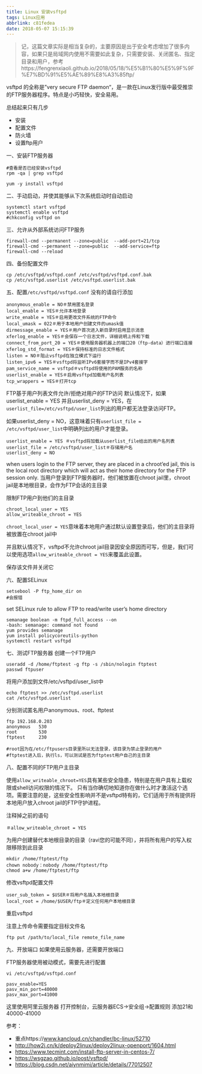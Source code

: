 ```yaml
---
title: Linux 安装vsftpd
tags: Linux应用
abbrlink: c81fedea
date: 2018-05-07 15:15:39
---
```


> 记，这篇文章实际是相当复杂的，主要原因是出于安全考虑增加了很多内容，如果只是局域网内使用不需要如此复杂，只需要安装、关闭匿名、指定目录和用户，参考https://fengrenxiaoli.github.io/2018/05/18/%E5%B1%80%E5%9F%9F%E7%BD%91%E5%AE%89%E8%A3%85ftp/

vsftpd 的全称是”very secure FTP daemon“，是一款在Linux发行版中最受推崇的FTP服务器程序。特点是小巧轻快，安全易用。


总结起来只有几步
* 安装
* 配置文件
* 防火墙
* 设置ftp用户

一、安装FTP服务器
```
#查看是否已经安装vsftpd
rpm -qa | grep vsftpd

yum -y install vsftpd
```

二、手动启动，并使其能够从下次系统启动时自动启动
```
systemctl start vsftpd
systemctl enable vsftpd
#chkconfig vsftpd on
```

三、允许从外部系统访问FTP服务
```
firewall-cmd --permanent --zone=public  --add-port=21/tcp
firewall-cmd --permanent --zone=public  --add-service=ftp
firewall-cmd --reload
```

四、备份配置文件
```
cp /etc/vsftpd/vsftpd.conf /etc/vsftpd/vsftpd.conf.bak
cp /etc/vsftpd.userlist /etc/vsftpd.userlist.bak
```

五、配置`/etc/vsftpd/vsftpd.conf`
没有的请自行添加
```
anonymous_enable = NO＃禁用匿名登录
local_enable = YES＃允许本地登录
write_enable = YES＃启用更改文件系统的FTP命令
local_umask = 022＃用于本地用户创建文件的umask值
dirmessage_enable = YES＃用户首次进入新目录时启用显示消息
xferlog_enable = YES＃会保存一个日志文件，详细说明上传和下载
connect_from_port_20 = YES＃使用服务器机器上的端口20（ftp-data）进行端口连接
xferlog_std_format = YES＃保持标准的日志文件格式
listen = NO＃阻止vsftpd在独立模式下运行
listen_ipv6 = YES＃vsftpd将监听IPv6套接字而不是IPv4套接字
pam_service_name = vsftpd＃vsftpd将使用的PAM服务的名称
userlist_enable = YES＃启用vsftpd加载用户名列表
tcp_wrappers = YES＃打开tcp
```

FTP基于用户列表文件允许/拒绝对用户的FTP访问
默认情况下，如果userlist_enable = YES  并且userlist_deny = YES，在`userlist_file=/etc/vsftpd/user_list`列出的用户都无法登录访问FTP。

如果userlist_deny = NO，这意味着只有`userlist_file = /etc/vsftpd/user_list`中明确列出的用户才能登录。

```
userlist_enable = YES ＃vsftpd将加载从userlist_file给出的用户名列表
userlist_file = /etc/vsftpd/user_list＃存储用户名
userlist_deny = NO
```

when users login to the FTP server, they are placed in a chroot’ed jail, this is the local root directory which will act as their home directory for the FTP session only.
当用户登录到FTP服务器时，他们被放置在chroot jail里，chroot jail是本地根目录，会作为FTP会话的主目录

限制FTP用户到他们的主目录
```
chroot_local_user = YES 
allow_writeable_chroot = YES
```
`chroot_local_user = YES`意味着本地用户通过默认设置登录后，他们的主目录将被放置在chroot jail中

并且默认情况下，vsftpd不允许chroot jail目录因安全原因而可写，但是，我们可以使用选项`allow_writeable_chroot = YES`来覆盖此设置。

保存该文件并关闭它


六、配置SELinux
```
setsebool -P ftp_home_dir on
#会报错
```
set SELinux rule to allow FTP to read/write user’s home directory
```
semanage boolean -m ftpd_full_access --on
-bash: semanage: command not found
yum provides semanage
yum install policycoreutils-python
systemctl restart vsftpd
```

七、测试FTP服务器
创建一个FTP用户
```
useradd -d /home/ftptest -g ftp -s /sbin/nologin ftptest
passwd ftpuser
```

将用户添加到文件/etc/vsftpd/user_list中
```
echo ftptest >> /etc/vsftpd.userlist
cat /etc/vsftpd.userlist
```

分别测试匿名用户anonymous、root、ftptest

```
ftp 192.168.0.203
anonymous	530
root		530
ftptest		230

#root因为在/etc/ftpusers目录里所以无法登录，该目录为禁止登录的用户
#ftptest进入后，执行ls，可以测试是否为ftptest用户自己的主目录
```

八、配置不同的FTP用户主目录

使用`allow_writeable_chroot=YES`具有某些安全隐患，特别是在用户具有上载权限或shell访问权限的情况下。
只有当你确切地知道你在做什么时才激活这个选项。需要注意的是，这些安全性影响并不是vsftpd特有的，它们适用于所有提供将本地用户放入chroot jail的FTP守护进程。

注释掉之前的语句
```
＃allow_writeable_chroot = YES
```

为用户创建替代本地根目录的目录（ravi您的可能不同），并将所有用户的写入权限移除到此目录
```
mkdir /home/ftptest/ftp
chown nobody：nobody /home/ftptest/ftp
chmod a+w /home/ftptest/ftp
```

修改vsftpd配置文件
```
user_sub_token = $USER＃将用户名插入本地根目录
local_root = /home/$USER/ftp＃定义任何用户本地根目录
```


重启vsftpd


注意上传命令需要指定目标文件名
```
ftp put /path/to/local_file remote_file_name
```


九、开放端口
如果使用云服务器，还需要开放端口

FTP服务器使用被动模式，需要先进行配置
```
vi /etc/vsftpd/vsftpd.conf

pasv_enable=YES
pasv_min_port=40000
pasv_max_port=41000
```

这里使用阿里云服务器
打开控制台，云服务器ECS->安全组->配置规则
添加21和40000-41000



参考：
* 重点https://www.kancloud.cn/chandler/bc-linux/52710
* http://how2j.cn/k/deploy2linux/deploy2linux-openport/1604.html
* https://www.tecmint.com/install-ftp-server-in-centos-7/
* https://wsgzao.github.io/post/vsftpd/
* https://blog.csdn.net/aiynmimi/article/details/77012507











